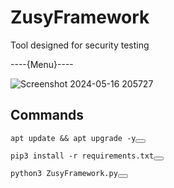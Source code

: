 # ZusyFramework
Tool designed for security testing

----{Menu}----

![Screenshot 2024-05-16 205727](https://github.com/NoNameZusy/ZusyFramework/assets/153848626/ff07d23b-b9a2-400c-93a5-d7ab597a946d)

<h2>Commands</h2>

<pre><code>apt update && apt upgrade -y</code><button></button></pre>

<pre><code>pip3 install -r requirements.txt</code><button></button></pre>

<pre><code>python3 ZusyFramework.py</code><button></button></pre>



